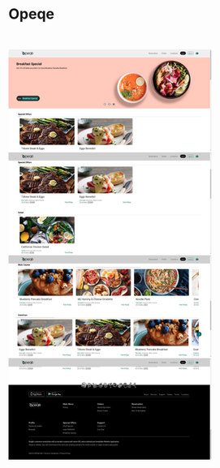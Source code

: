 # Opeqe

<br />
<br />
<img src="images/1.png" width=400 height=200 />
<img src="images/2.png" width=400 height=200 />
<img src="images/3.png" width=400 height=200 />
<img src="images/4.png" width=400 height=200 />
<br />
<br />
